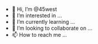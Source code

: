 - 👋 Hi, I’m @45west
- 👀 I’m interested in ...
- 🌱 I’m currently learning ...
- 💞️ I’m looking to collaborate on ...
- 📫 How to reach me ...

<!---
45west/45west is a ✨ special ✨ repository because its `README.md` (this file) appears on your GitHub profile.
You can click the Preview link to take a look at your changes.
--->
